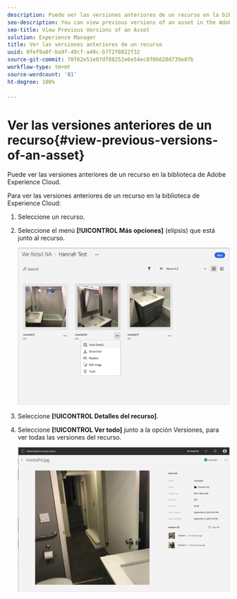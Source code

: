 ```yaml
---
description: Puede ver las versiones anteriores de un recurso en la biblioteca de Adobe Experience Cloud.
seo-description: You can view previous versions of an asset in the Adobe Experience Cloud Library.
seo-title: View Previous Versions of an Asset
solution: Experience Manager
title: Ver las versiones anteriores de un recurso
uuid: 0fef9a0f-ba9f-49cf-a49c-b7f2f8022f32
source-git-commit: 78f62e51e07df88252e6e54ec8f0b620d739e07b
workflow-type: tm+mt
source-wordcount: '81'
ht-degree: 100%

---
```



# Ver las versiones anteriores de un recurso{#view-previous-versions-of-an-asset}

Puede ver las versiones anteriores de un recurso en la biblioteca de Adobe Experience Cloud.

Para ver las versiones anteriores de un recurso en la biblioteca de Experience Cloud:

1. Seleccione un recurso.
1. Seleccione el menú **[!UICONTROL Más opciones]** (elipsis) que está junto al recurso.

   ![](assets/library_asset_options.png)

1. Seleccione **[!UICONTROL Detalles del recurso]**.
1. Seleccione **[!UICONTROL Ver todo]** junto a la opción Versiones, para ver todas las versiones del recurso.

   ![](assets/library_details_versions.png)

